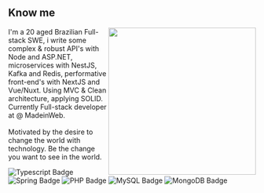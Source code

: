 ## Know me

<img  align="right" src="https://i.imgur.com/r5UrDvx.png" height="300">
<p>
	I'm a 20 aged Brazilian Full-stack SWE, i write some complex & robust API's with Node and ASP.NET, microservices with NestJS, Kafka and Redis, performative front-end's with NextJS and Vue/Nuxt. Using MVC & Clean architecture, applying SOLID. Currently Full-stack developer at @ MadeinWeb.
	<br /><br />
	Motivated by the desire to change the world with technology. Be the change you want to see in the world.
</p>

![Typescript Badge](https://img.shields.io/badge/Typescript-1d1d1d?style=for-the-badge&logo=typescript&logoColor=d6bd6b)
![Spring Badge](https://img.shields.io/badge/spring-1d1d1d?style=for-the-badge&logo=spring&logoColor=d6bd6b)
![PHP Badge](https://img.shields.io/badge/PHP-1d1d1d?style=for-the-badge&logo=PHP&logoColor=d6bd6b)
![MySQL Badge](https://img.shields.io/badge/MySQL-1d1d1d?style=for-the-badge&logo=mysql&logoColor=d6bd6b)
![MongoDB Badge](https://img.shields.io/badge/MongoDB-1d1d1d?style=for-the-badge&logo=mongodb&logoColor=d6bd6b)
